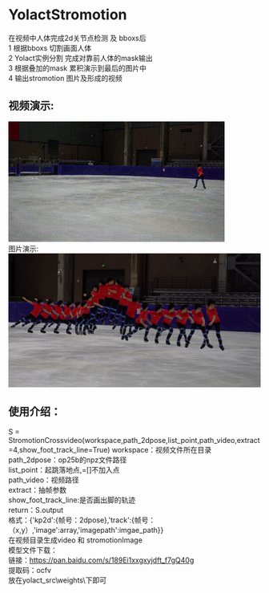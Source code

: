 # YolactStromotion
在视频中人体完成2d关节点检测 及 bboxs后  
1 根据bboxs  切割画面人体  
2 Yolact实例分割 完成对靠前人体的mask输出   
3 根据叠加的mask 累积演示到最后的图片中  
4 输出stromotion 图片及形成的视频
## 视频演示:  
![image](https://github.com/usingnamexia/YolactStromotion/blob/main/demo/StromtionCrossVideo.gif)  
图片演示:  
![image](https://github.com/usingnamexia/YolactStromotion/blob/main/demo/StromtionCrossVideo_mini.png)  
## 使用介绍：  
S = StromotionCrossvideo(workspace,path_2dpose,list_point,path_video,extract=4,show_foot_track_line=True)
workspace：视频文件所在目录  
path_2dpose：op25b的npz文件路径  
list_point：起跳落地点,=[]不加入点    
path_video：视频路径  
extract：抽帧参数  
show_foot_track_line:是否画出脚的轨迹  
return：S.output  
格式：{'kp2d':{帧号：2dpose},'track':{帧号：（x,y）,'image':array,'imagepath':imgae_path}}  
在视频目录生成video 和 stromotionImage  
模型文件下载：  
链接：https://pan.baidu.com/s/189Ei1xxgxyjdft_f7gQ40g   
提取码：ocfv   
放在yolact_src\weights\下即可  
